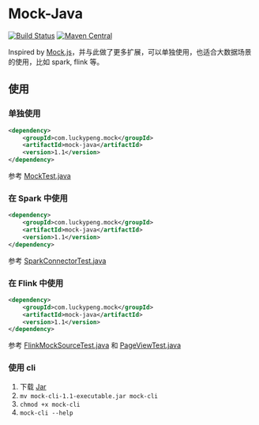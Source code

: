 # Mock-Java

[![Build Status](https://travis-ci.org/coalchan/Mock-Java.svg?branch=master)](https://travis-ci.org/coalchan/Mock-Java)
[![Maven Central](https://img.shields.io/maven-central/v/com.luckypeng.mock/mock-parent.svg?label=Maven%20Central)](https://search.maven.org/search?q=g:%22com.luckypeng.mock%22%20AND%20a:%22mock-parent%22)

Inspired by [Mock.js](https://github.com/nuysoft/Mock)，并与此做了更多扩展，可以单独使用，也适合大数据场景的使用，比如 spark, flink 等。

## 使用

### 单独使用
```xml
<dependency>
    <groupId>com.luckypeng.mock</groupId>
    <artifactId>mock-java</artifactId>
    <version>1.1</version>
</dependency>
```

参考 [MockTest.java](core/src/test/java/com/luckypeng/mock/core/MockTest.java)

### 在 Spark 中使用

```xml
<dependency>
    <groupId>com.luckypeng.mock</groupId>
    <artifactId>mock-java</artifactId>
    <version>1.1</version>
</dependency>
```

参考 [SparkConnectorTest.java](spark-connector/src/test/java/com/luckypeng/mock/spark/SparkConnectorTest.java)

### 在 Flink 中使用

```xml
<dependency>
    <groupId>com.luckypeng.mock</groupId>
    <artifactId>mock-java</artifactId>
    <version>1.1</version>
</dependency>
```

参考 [FlinkMockSourceTest.java](flink-connector/src/test/java/com/luckypeng/mock/flink/FlinkMockSourceTest.java) 和 [PageViewTest.java](flink-connector/src/test/java/com/luckypeng/mock/flink/PageViewTest.java)

### 使用 cli

1. 下载 [Jar](https://repo1.maven.org/maven2/com/luckypeng/mock/mock-cli/1.1/mock-cli-1.1-executable.jar)
2. `mv mock-cli-1.1-executable.jar mock-cli`
3. `chmod +x mock-cli`
4. `mock-cli --help`